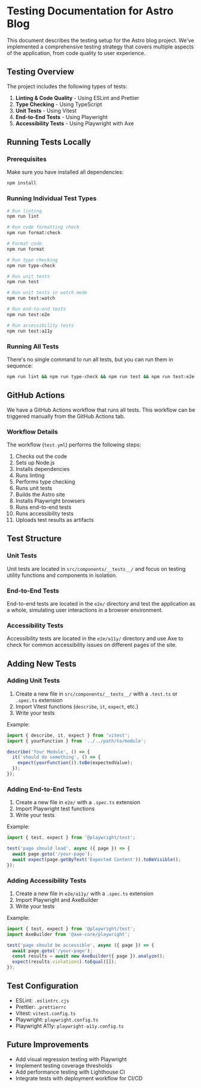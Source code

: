 # Testing Documentation for Astro Blog

This document describes the testing setup for the Astro blog project. We've implemented a comprehensive testing strategy that covers multiple aspects of the application, from code quality to user experience.

## Testing Overview

The project includes the following types of tests:

1. **Linting & Code Quality** - Using ESLint and Prettier
2. **Type Checking** - Using TypeScript
3. **Unit Tests** - Using Vitest
4. **End-to-End Tests** - Using Playwright
5. **Accessibility Tests** - Using Playwright with Axe

## Running Tests Locally

### Prerequisites

Make sure you have installed all dependencies:

```bash
npm install
```

### Running Individual Test Types

```bash
# Run linting
npm run lint

# Run code formatting check
npm run format:check

# Format code
npm run format

# Run type checking
npm run type-check

# Run unit tests
npm run test

# Run unit tests in watch mode
npm run test:watch

# Run end-to-end tests
npm run test:e2e

# Run accessibility tests
npm run test:a11y
```

### Running All Tests

There's no single command to run all tests, but you can run them in sequence:

```bash
npm run lint && npm run type-check && npm run test && npm run test:e2e && npm run test:a11y
```

## GitHub Actions

We have a GitHub Actions workflow that runs all tests. This workflow can be triggered manually from the GitHub Actions tab.

### Workflow Details

The workflow (`test.yml`) performs the following steps:

1. Checks out the code
2. Sets up Node.js
3. Installs dependencies
4. Runs linting
5. Performs type checking
6. Runs unit tests
7. Builds the Astro site
8. Installs Playwright browsers
9. Runs end-to-end tests
10. Runs accessibility tests
11. Uploads test results as artifacts

## Test Structure

### Unit Tests

Unit tests are located in `src/components/__tests__/` and focus on testing utility functions and components in isolation.

### End-to-End Tests

End-to-end tests are located in the `e2e/` directory and test the application as a whole, simulating user interactions in a browser environment.

### Accessibility Tests

Accessibility tests are located in the `e2e/a11y/` directory and use Axe to check for common accessibility issues on different pages of the site.

## Adding New Tests

### Adding Unit Tests

1. Create a new file in `src/components/__tests__/` with a `.test.ts` or `.spec.ts` extension
2. Import Vitest functions (`describe`, `it`, `expect`, etc.)
3. Write your tests

Example:

```typescript
import { describe, it, expect } from 'vitest';
import { yourFunction } from '../../path/to/module';

describe('Your Module', () => {
  it('should do something', () => {
    expect(yourFunction()).toBe(expectedValue);
  });
});
```

### Adding End-to-End Tests

1. Create a new file in `e2e/` with a `.spec.ts` extension
2. Import Playwright test functions
3. Write your tests

Example:

```typescript
import { test, expect } from '@playwright/test';

test('page should load', async ({ page }) => {
  await page.goto('/your-page');
  await expect(page.getByText('Expected Content')).toBeVisible();
});
```

### Adding Accessibility Tests

1. Create a new file in `e2e/a11y/` with a `.spec.ts` extension
2. Import Playwright and AxeBuilder
3. Write your tests

Example:

```typescript
import { test, expect } from '@playwright/test';
import AxeBuilder from '@axe-core/playwright';

test('page should be accessible', async ({ page }) => {
  await page.goto('/your-page');
  const results = await new AxeBuilder({ page }).analyze();
  expect(results.violations).toEqual([]);
});
```

## Test Configuration

- ESLint: `.eslintrc.cjs`
- Prettier: `.prettierrc`
- Vitest: `vitest.config.ts`
- Playwright: `playwright.config.ts`
- Playwright A11y: `playwright-a11y.config.ts`

## Future Improvements

- Add visual regression testing with Playwright
- Implement testing coverage thresholds
- Add performance testing with Lighthouse CI
- Integrate tests with deployment workflow for CI/CD

